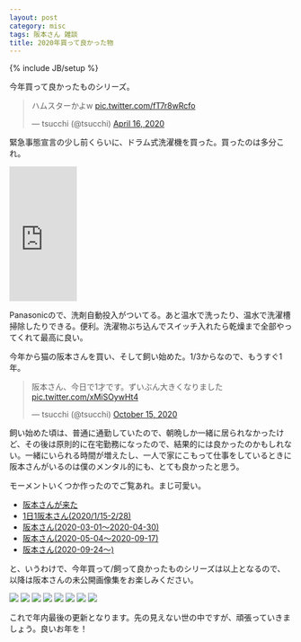 ```yaml
---
layout: post
category: misc
tags: 阪本さん 雑談
title: 2020年買って良かった物
---
```

{% include JB/setup %}

今年買って良かったものシリーズ。

<blockquote class="twitter-tweet"><p lang="ja" dir="ltr">ハムスターかよw <a href="https://t.co/fT7r8wRcfo">pic.twitter.com/fT7r8wRcfo</a></p>&mdash; tsucchi (@tsucchi) <a href="https://twitter.com/tsucchi/status/1250639363588804608?ref_src=twsrc%5Etfw">April 16, 2020</a></blockquote> <script async src="https://platform.twitter.com/widgets.js" charset="utf-8"></script>

緊急事態宣言の少し前くらいに、ドラム式洗濯機を買った。買ったのは多分これ。

<iframe style="width:120px;height:240px;" marginwidth="0" marginheight="0" scrolling="no" frameborder="0" src="https://rcm-fe.amazon-adsystem.com/e/cm?ref=qf_sp_asin_til&t=tsucchisblog-22&m=amazon&o=9&p=8&l=as1&IS2=1&detail=1&asins=B07XBL1BY2&linkId=b66018e1e08d4a548bd75f24036e02ff&bc1=000000&amp;lt1=_blank&fc1=333333&lc1=0066c0&bg1=ffffff&f=ifr">
</iframe>

Panasonicので、洗剤自動投入がついてる。あと温水で洗ったり、温水で洗濯槽掃除したりできる。便利。洗濯物ぶち込んでスイッチ入れたら乾燥まで全部やってくれて最高に良い。

今年から猫の阪本さんを買い、そして飼い始めた。1/3からなので、もうすぐ1年。

<blockquote class="twitter-tweet"><p lang="ja" dir="ltr">阪本さん、今日で1才です。ずいぶん大きくなりました <a href="https://t.co/xMiSOywHt4">pic.twitter.com/xMiSOywHt4</a></p>&mdash; tsucchi (@tsucchi) <a href="https://twitter.com/tsucchi/status/1316596984250163200?ref_src=twsrc%5Etfw">October 15, 2020</a></blockquote> <script async src="https://platform.twitter.com/widgets.js" charset="utf-8"></script>

飼い始めた頃は、普通に通勤していたので、朝晩しか一緒に居られなかったけど、その後は原則的に在宅勤務になったので、結果的には良かったのかもしれない。一緒にいられる時間が増えたし、一人で家にこもって仕事をしているときに阪本さんがいるのは僕のメンタル的にも、とても良かったと思う。

モーメントいくつか作ったのでご覧あれ。まじ可愛い。

- [阪本さんが来た](https://twitter.com/i/events/1217065183018807296?s=20)
- [1日1阪本さん(2020/1/15-2/28)](https://twitter.com/i/events/1223968294065049602)
- [阪本さん(2020-03-01〜2020-04-30)](https://twitter.com/i/events/1241717619759042561)
- [阪本さん(2020-05-04〜2020-09-17)](https://twitter.com/i/events/1264062019084247040)
- [阪本さん(2020-09-24〜)](https://twitter.com/i/events/1323408706671796224)

と、いうわけで、今年買って/飼って良かったものシリーズは以上となるので、以降は阪本さんの未公開画像集をお楽しみください。

<img src="https://lh3.googleusercontent.com/pw/ACtC-3ezhXYdvMky77iq9pi5mV45ksoFyeBoVqA1bMDU806klHR1S_ikAynvWVZNQyV7FVlXpfnjQUlnfh29ad4sX3NIrsvKyjoo2g576SW0l4h9ZV3zQvmPIO6X259oM3BbAPjTHQbN0rhCaEMaJPioJiazXw=w360-h640-no?authuser=0">

<img src="https://lh3.googleusercontent.com/pw/ACtC-3cpVIw-aQmViVa7MkJa8ZgHwKL3jvOdhgI406shf8z2-ezUdMgPRf_xyZR_kOIx2KHWBVdls-kPGZVfogpWXVYwOuPrfmdm8ahv8QdMwlqgm6Vn9OecTUITttq1ByauftQL0GWSHZEyigAF0imMasj1TA=w1840-h920-no?authuser=0">

<img src="https://lh3.googleusercontent.com/pw/ACtC-3dT7XLFX6uQXvQiSyJohc9kedQwJuqYHt9xoovEhSYYGdVjzrjAlw16phRobi691s-VB_o5aaQX1hHpLDvJPcMNDpeR74OjoJmRxaO1PgmiXkngDpf8pyMBZBcAK9HBkbeZkDgyxoorbxMAyOzEqcfx8g=w1840-h920-no?authuser=0">

<img src="https://lh3.googleusercontent.com/pw/ACtC-3eONqt9mj-mVv4GM9AYSRk_e5nEN7TM9pyKyHfD_MUbz1GI7lihinHxh6E1POXd6bUzvK9xbCyDV51Zw7OP-vkrB6uqHxKyHt70cQ4BoUvkBQOwHQLcIaAQO-MEF8hwHqKf3yKf_QHaeiArw77wwfZVow=w1000-h1332-no?authuser=0">

<img src="https://lh3.googleusercontent.com/pw/ACtC-3e6e13qh3NfCQc6m2Cu7mLE0fvWnST41tEFWxE870pusX_9aSdPI6MdrNW38LtEX8MqmGgwnTWNoUMEf1I-245eOtVSIt1Bn5ZitAi3sLFWNeYCobWcCUgDEC0TM4wXhVufU4M5leYc94pD9ntvEicfFg=w666-h1332-no?authuser=0">

<img src="https://lh3.googleusercontent.com/pw/ACtC-3drvMb1ALZxBab4OAgZ_T7chs_7Qn8JCKzdGuGy6w2ozKUgcWX0w6jRGmVgr7_y9Ilqtv3CvbslmQdOlfnpyYY5-djp1k_taS6bgTZk5nmkZO3HsXrV328oy-i_y-XaE7KB0vYck4Tlv3M2xOJuJ8yR_w=w1840-h920-no?authuser=0">

<img src="https://lh3.googleusercontent.com/pw/ACtC-3f-Z81EDvGuhjS61QSl33NCwKrLWJjEiw5bGRz3YHi5QyWNqwwt5kmP58uw5o4SNWirMtDvHJMtns9cgvdRFlxY5i7DNr1cEH4QTwfu2DDeKpwbY6RyghOJ2GFo3grem3mvb2pv_lMGn46dBOMRBpUUNw=w1776-h1332-no?authuser=0">

<img src="https://lh3.googleusercontent.com/pw/ACtC-3dQ3tzKzUF7Cv1nxbedmHrempJxci0NYGmJUXcTNnvVKPGLnT4RzrQ49LYYbclivGmGjtrypXcplVyorsSi0wQeOTvibnH2SKaduc-BpDBYeucxUIpv6fKW7TOW5UKR7e8Pt8Pu6FrmR0UiWkI-iT6Lqg=w1776-h1332-no?authuser=0">

これで年内最後の更新となります。先の見えない世の中ですが、頑張っていきましょう。良いお年を！